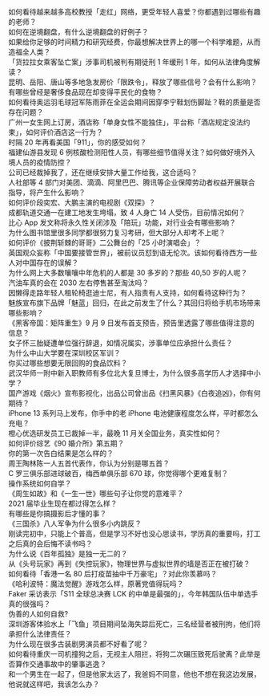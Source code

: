 如何看待越来越多高校教授「走红」网络，更受年轻人喜爱？你都遇到过哪些有趣的老师？  
如何在逆境翻盘，有什么逆境翻盘的好例子？  
如果给你足够的时间精力和研究经费，你最想解决世界上的哪一个科学难题，从而造福全人类？  
「货拉拉女乘客坠亡案」涉事司机被判有期徒刑 1 年缓刑 1 年，如何从法律角度解读？  
昆明、岳阳、唐山等多地急发房价「限跌令」，释放了哪些信号？会有什么影响？  
有哪些曾经是奢侈食品现在却变得平民化的食物？  
如何看待奥运羽毛球冠军陈雨菲在全运会期间因穿李宁鞋划伤脚趾？鞋的质量是否存在问题？  
广州一女生网上订房，酒店称「单身女性不能独住」，平台称「酒店规定没法约束」，如何评价酒店这一行为？  
时隔 20 年再看美国「911」，你的感受如何？  
福建仙游县发现 6 例核酸检测阳性人员，有哪些细节值得关注？如何做好境外入境人员的疫情防控？  
公司已经裁掉我了，还在继续安排大量工作给我，这合适吗？  
人社部等 4 部门对美团、滴滴、阿里巴巴、腾讯等企业保障劳动者权益开展联合指导，将产生什么影响？  
如何评价段奕宏、大鹏主演的电视剧《双探》？  
成都轨道交通一在建工地发生垮塌，致 4 人身亡 14 人受伤，目前情况如何？  
比心 App 发文称将永久性关闭涉及「陪玩」功能，对行业会有哪些影响？  
为什么图书馆里很多同学都很努力复习考研，但大部分人却考不上呢？  
如何评价《披荆斩棘的哥哥》二公舞台的「25 小时演唱会」？  
英国观众妄称「中国要接管世界」，被前议员怼到语无伦次。该如何看待西方一些人对中国存在的误解？  
为什么网上大多数嚷嚷中年危机的人都是 30 多岁的？那些 40,50 岁的人呢？  
汽油车真的会在 2030 左右停售甚至淘汰吗？  
因懒得走路年轻人租轮椅逛迪士尼，有人指责有人支持，如何看待这种行为？  
魅族宣布旗下品牌「魅蓝」回归，在此之前发生了什么？其回归将给手机市场带来哪些影响？  
《黑客帝国：矩阵重生》9 月 9 日发布首支预告，预告里透露了哪些值得注意的信息？  
女子怀三胎疑遭单位强行辞退，如情况属实，涉事单位应承担什么责任？  
为什么中山大学要在深圳校区军训？  
你买过哪些想要无限回购的食品饮料？  
武汉华师一附中新入职教师有多位北大复旦博士，为什么很多高学历人才选择中小学？  
国产游戏《烟火》宣布影视化，出品公司曾出品《扫黑风暴》《白夜追凶》，你有何期待？  
iPhone 13 系列马上发布，你手中的老 iPhone 电池健康程度怎么样，平时都怎么充电？  
橙心优选研发员工已裁掉一半，最晚 11 月关全国业务，真实性如何？  
如何评价综艺《90 婚介所》第五期？  
你的第一次告白结果是怎么样的？  
周王陶林陈一人五首代表作，你认为分别是哪五首？  
C 罗三俱乐部进球破百，梅西单俱乐部 670 球，你觉得哪个更难复制？  
操作系统如何自学？  
《周生如故》和《一生一世》哪些句子让你觉的意难平？  
2021 届毕业生现在都过得怎么样？  
有哪些是你搞摄影后才懂的事？  
《三国杀》八人军争为什么很多小内跳反？  
刚读完初中，只能上个普高，但是学习不好也没心思读书，学历真的重要吗，打工之后真的会后悔不读书吗？  
为什么说《百年孤独》是独一无二的？  
从《头号玩家》再到《失控玩家》，物理世界与虚拟世界的墙是否正在被打破？  
如何看待「香港一名 80 后打疫苗抽中千万豪宅」？对此你羡慕吗？  
《哈利波特：魔法觉醒》游戏怎么样，原著党值得玩吗？  
Faker 采访表示「S11 全球总决赛 LCK 的中单是最强的」，今年韩国队伍中单选手真的很强吗？  
伪善的人如何自救?  
深圳游客体验水上「飞鱼」项目期间坠海失踪后死亡，三名经营者被刑拘，他们将承担什么法律责任？  
为什么现在很多古装剧男演员都不好看了呢？  
如何看待重庆一司机撞狗之后，无视主人阻拦，将狗二次碾压致死后驶离？此举是否算作交通事故中的肇事逃逸？  
和一个男生在一起了，但是他家太远了，我爸妈不同意，他也不想在我这边发展，他说就这样吧，我该怎么办？  
